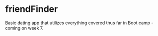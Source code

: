 # friendFinder
Basic dating app that utilizes everything covered thus far in Boot camp - coming on week 7.
